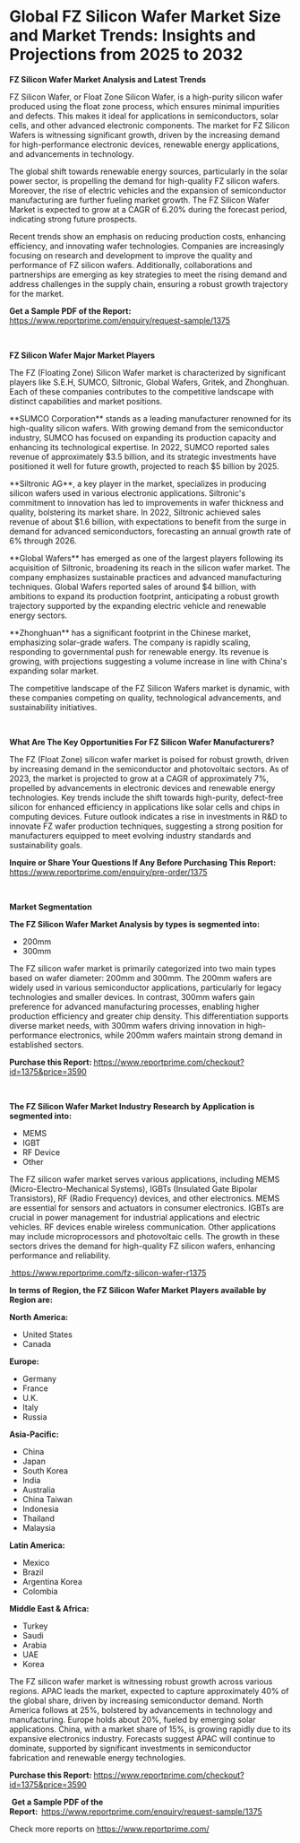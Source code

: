 <p><h1>Global FZ Silicon Wafer Market Size and Market Trends: Insights and Projections from 2025 to 2032</h1></p><p><strong>FZ Silicon Wafer Market Analysis and Latest Trends</strong></p>
<p><p>FZ Silicon Wafer, or Float Zone Silicon Wafer, is a high-purity silicon wafer produced using the float zone process, which ensures minimal impurities and defects. This makes it ideal for applications in semiconductors, solar cells, and other advanced electronic components. The market for FZ Silicon Wafers is witnessing significant growth, driven by the increasing demand for high-performance electronic devices, renewable energy applications, and advancements in technology.</p><p>The global shift towards renewable energy sources, particularly in the solar power sector, is propelling the demand for high-quality FZ silicon wafers. Moreover, the rise of electric vehicles and the expansion of semiconductor manufacturing are further fueling market growth. The FZ Silicon Wafer Market is expected to grow at a CAGR of 6.20% during the forecast period, indicating strong future prospects.</p><p>Recent trends show an emphasis on reducing production costs, enhancing efficiency, and innovating wafer technologies. Companies are increasingly focusing on research and development to improve the quality and performance of FZ silicon wafers. Additionally, collaborations and partnerships are emerging as key strategies to meet the rising demand and address challenges in the supply chain, ensuring a robust growth trajectory for the market.</p></p>
<p><strong>Get a Sample PDF of the Report:&nbsp;</strong> <a href="https://www.reportprime.com/enquiry/request-sample/1375?utm_campaign=2643&utm_medium=2&utm_source=Github&utm_content=ia&utm_term=18032025&utm_id=fz-silicon-wafer">https://www.reportprime.com/enquiry/request-sample/1375</a></p>
<p>&nbsp;</p>
<p><strong>FZ Silicon Wafer Major Market Players</strong></p>
<p><p>The FZ (Floating Zone) Silicon Wafer market is characterized by significant players like S.E.H, SUMCO, Siltronic, Global Wafers, Gritek, and Zhonghuan. Each of these companies contributes to the competitive landscape with distinct capabilities and market positions.</p><p>**SUMCO Corporation** stands as a leading manufacturer renowned for its high-quality silicon wafers. With growing demand from the semiconductor industry, SUMCO has focused on expanding its production capacity and enhancing its technological expertise. In 2022, SUMCO reported sales revenue of approximately $3.5 billion, and its strategic investments have positioned it well for future growth, projected to reach $5 billion by 2025.</p><p>**Siltronic AG**, a key player in the market, specializes in producing silicon wafers used in various electronic applications. Siltronic's commitment to innovation has led to improvements in wafer thickness and quality, bolstering its market share. In 2022, Siltronic achieved sales revenue of about $1.6 billion, with expectations to benefit from the surge in demand for advanced semiconductors, forecasting an annual growth rate of 6% through 2026.</p><p>**Global Wafers** has emerged as one of the largest players following its acquisition of Siltronic, broadening its reach in the silicon wafer market. The company emphasizes sustainable practices and advanced manufacturing techniques. Global Wafers reported sales of around $4 billion, with ambitions to expand its production footprint, anticipating a robust growth trajectory supported by the expanding electric vehicle and renewable energy sectors.</p><p>**Zhonghuan** has a significant footprint in the Chinese market, emphasizing solar-grade wafers. The company is rapidly scaling, responding to governmental push for renewable energy. Its revenue is growing, with projections suggesting a volume increase in line with China's expanding solar market.</p><p>The competitive landscape of the FZ Silicon Wafers market is dynamic, with these companies competing on quality, technological advancements, and sustainability initiatives.</p></p>
<p>&nbsp;</p>
<p><strong>What Are The Key Opportunities For FZ Silicon Wafer Manufacturers?</strong></p>
<p><p>The FZ (Float Zone) silicon wafer market is poised for robust growth, driven by increasing demand in the semiconductor and photovoltaic sectors. As of 2023, the market is projected to grow at a CAGR of approximately 7%, propelled by advancements in electronic devices and renewable energy technologies. Key trends include the shift towards high-purity, defect-free silicon for enhanced efficiency in applications like solar cells and chips in computing devices. Future outlook indicates a rise in investments in R&D to innovate FZ wafer production techniques, suggesting a strong position for manufacturers equipped to meet evolving industry standards and sustainability goals.</p></p>
<p><strong>Inquire or Share Your Questions If Any Before Purchasing This Report:</strong> <a href="https://www.reportprime.com/enquiry/pre-order/1375?utm_campaign=2643&utm_medium=2&utm_source=Github&utm_content=ia&utm_term=18032025&utm_id=fz-silicon-wafer">https://www.reportprime.com/enquiry/pre-order/1375</a></p>
<p>&nbsp;</p>
<p><strong>Market Segmentation</strong></p>
<p><strong>The FZ Silicon Wafer Market Analysis by types is segmented into:</strong></p>
<p><ul><li>200mm</li><li>300mm</li></ul></p>
<p><p>The FZ silicon wafer market is primarily categorized into two main types based on wafer diameter: 200mm and 300mm. The 200mm wafers are widely used in various semiconductor applications, particularly for legacy technologies and smaller devices. In contrast, 300mm wafers gain preference for advanced manufacturing processes, enabling higher production efficiency and greater chip density. This differentiation supports diverse market needs, with 300mm wafers driving innovation in high-performance electronics, while 200mm wafers maintain strong demand in established sectors.</p></p>
<p><strong>Purchase this Report:&nbsp;</strong><a href="https://www.reportprime.com/checkout?id=1375&price=3590&utm_campaign=2643&utm_medium=2&utm_source=Github&utm_content=ia&utm_term=18032025&utm_id=fz-silicon-wafer">https://www.reportprime.com/checkout?id=1375&price=3590</a></p>
<p>&nbsp;</p>
<p><strong>The FZ Silicon Wafer Market Industry Research by Application is segmented into:</strong></p>
<p><ul><li>MEMS</li><li>IGBT</li><li>RF Device</li><li>Other</li></ul></p>
<p><p>The FZ silicon wafer market serves various applications, including MEMS (Micro-Electro-Mechanical Systems), IGBTs (Insulated Gate Bipolar Transistors), RF (Radio Frequency) devices, and other electronics. MEMS are essential for sensors and actuators in consumer electronics. IGBTs are crucial in power management for industrial applications and electric vehicles. RF devices enable wireless communication. Other applications may include microprocessors and photovoltaic cells. The growth in these sectors drives the demand for high-quality FZ silicon wafers, enhancing performance and reliability.</p></p>
<p><a href="https://www.reportprime.com/fz-silicon-wafer-r1375?utm_campaign=2643&utm_medium=2&utm_source=Github&utm_content=ia&utm_term=18032025&utm_id=fz-silicon-wafer">&nbsp;https://www.reportprime.com/fz-silicon-wafer-r1375</a></p>
<p><strong>In terms of Region, the FZ Silicon Wafer Market Players available by Region are:</strong></p>
<p>
    <p> <strong> North America: </strong>
        <ul>
            <li>United States</li>
            <li>Canada</li>
        </ul>
        </p> 
    <p> <strong> Europe: </strong>
        <ul>
            <li>Germany</li>
            <li>France</li>
            <li>U.K.</li>
            <li>Italy</li>
            <li>Russia</li>
        </ul>
        </p> 
    <p> <strong> Asia-Pacific: </strong>
        <ul>
            <li>China</li>
            <li>Japan</li>
            <li>South Korea</li>
            <li>India</li>
            <li>Australia</li>
            <li>China Taiwan</li>
            <li>Indonesia</li>
            <li>Thailand</li>
            <li>Malaysia</li>
        </ul>
        </p> 
    <p> <strong> Latin America: </strong>
        <ul>
            <li>Mexico</li>
            <li>Brazil</li>
            <li>Argentina Korea</li>
            <li>Colombia</li>
        </ul>
        </p> 
    <p> <strong> Middle East & Africa: </strong>
        <ul>
            <li>Turkey</li>
            <li>Saudi</li>
            <li>Arabia</li>
            <li>UAE</li>
            <li>Korea</li>
        </ul>
    </p>
    </p>
<p><p>The FZ silicon wafer market is witnessing robust growth across various regions. APAC leads the market, expected to capture approximately 40% of the global share, driven by increasing semiconductor demand. North America follows at 25%, bolstered by advancements in technology and manufacturing. Europe holds about 20%, fueled by emerging solar applications. China, with a market share of 15%, is growing rapidly due to its expansive electronics industry. Forecasts suggest APAC will continue to dominate, supported by significant investments in semiconductor fabrication and renewable energy technologies.</p></p>
<p><strong>Purchase this Report: </strong><a href="https://www.reportprime.com/checkout?id=1375&price=3590&utm_campaign=2643&utm_medium=2&utm_source=Github&utm_content=ia&utm_term=18032025&utm_id=fz-silicon-wafer">https://www.reportprime.com/checkout?id=1375&price=3590</a></p>
<p>&nbsp;<strong>Get a Sample PDF of the Report:&nbsp;&nbsp;</strong><a href="https://www.reportprime.com/enquiry/request-sample/1375?utm_campaign=2643&utm_medium=2&utm_source=Github&utm_content=ia&utm_term=18032025&utm_id=fz-silicon-wafer">https://www.reportprime.com/enquiry/request-sample/1375</a></p>
<p><strong></strong></p>
<p>Check more reports on <a href="https://www.reportprime.com/?utm_campaign=2643&utm_medium=2&utm_source=Github&utm_content=ia&utm_term=18032025&utm_id=fz-silicon-wafer">https://www.reportprime.com/</a></p>